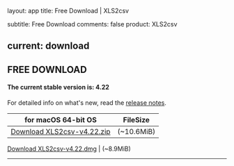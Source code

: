 layout: app
title: Free Download | XLS2csv

subtitle: Free Download
comments: false
product: XLS2csv

current: download
---

## <strong>FREE DOWNLOAD</strong>

#### <b>The current stable version is: 4.22</b>

For detailed info on what's new, read the [release notes](./changelog.html).

for macOS 64-bit OS | FileSize
------------------------------ | -------------------------
[Download XLS2csv-v4.22.zip](http://www.filefactory.com/file/2yfxt1z2zdkh/XLS2csv-4.22.zip)    | (~10.6MiB)

[Download XLS2csv-v4.22.dmg](http://www.filefactory.com/file/5fv7u561omq9/XLS2csv-4.22.dmg)    | (~8.9MiB)


---

